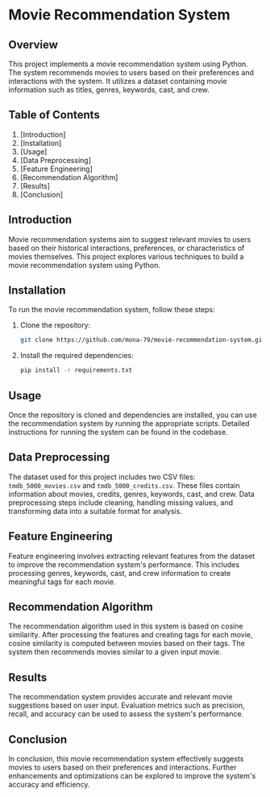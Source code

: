 # Movie Recommendation System

## Overview

This project implements a movie recommendation system using Python. The system recommends movies to users based on their preferences and interactions with the system. It utilizes a dataset containing movie information such as titles, genres, keywords, cast, and crew.

## Table of Contents

1. [Introduction]
2. [Installation]
3. [Usage]
4. [Data Preprocessing]
5. [Feature Engineering]
6. [Recommendation Algorithm]
7. [Results]
8. [Conclusion]

## Introduction

Movie recommendation systems aim to suggest relevant movies to users based on their historical interactions, preferences, or characteristics of movies themselves. This project explores 
various techniques to build a movie recommendation system using Python.

## Installation

To run the movie recommendation system, follow these steps:

1. Clone the repository:

   ```bash
   git clone https://github.com/mona-79/movie-recommendation-system.git
   ```

2. Install the required dependencies:

   ```bash
   pip install -r requirements.txt
   ```

## Usage

Once the repository is cloned and dependencies are installed, you can use the recommendation system by running the appropriate scripts. Detailed instructions for running the system can be
found in the codebase.

## Data Preprocessing

The dataset used for this project includes two CSV files: `tmdb_5000_movies.csv` and `tmdb_5000_credits.csv`. These files contain information about movies, credits, genres, keywords, cast,
and crew. Data preprocessing steps include cleaning, handling missing values, and transforming data into a suitable format for analysis.

## Feature Engineering

Feature engineering involves extracting relevant features from the dataset to improve the recommendation system's performance. This includes processing genres, keywords, cast, and crew 
information to create meaningful tags for each movie.

## Recommendation Algorithm

The recommendation algorithm used in this system is based on cosine similarity. After processing the features and creating tags for each movie, cosine similarity is computed between
movies based on their tags. The system then recommends movies similar to a given input movie.

## Results

The recommendation system provides accurate and relevant movie suggestions based on user input. Evaluation metrics such as precision, recall, and accuracy can be used to assess the 
system's performance.

## Conclusion

In conclusion, this movie recommendation system effectively suggests movies to users based on their preferences and interactions. Further enhancements and optimizations can be explored to
improve the system's accuracy and efficiency.

